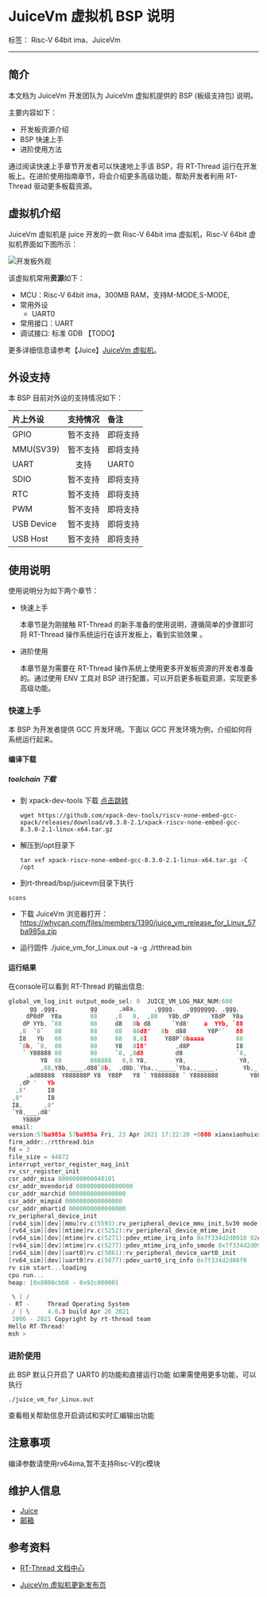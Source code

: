 # JuiceVm 虚拟机 BSP 说明

标签： Risc-V 64bit ima、JuiceVm

---

## 简介

本文档为 JuiceVm 开发团队为 JuiceVm 虚拟机提供的 BSP (板级支持包) 说明。

主要内容如下：

- 开发板资源介绍
- BSP 快速上手
- 进阶使用方法

通过阅读快速上手章节开发者可以快速地上手该 BSP，将 RT-Thread 运行在开发板上。在进阶使用指南章节，将会介绍更多高级功能，帮助开发者利用 RT-Thread 驱动更多板载资源。

## 虚拟机介绍

JuiceVm 虚拟机是 juice 开发的一款 Risc-V 64bit ima 虚拟机，Risc-V 64bit 虚拟机界面如下图所示：

![开发板外观](static/juicevm_rtt.jpg)

该虚拟机常用**资源**如下：

- MCU：Risc-V 64bit ima，300MB RAM，支持M-MODE,S-MODE,
- 常用外设
  - UART0
- 常用接口：UART
- 调试接口: 标准 GDB 【TODO】

更多详细信息请参考【Juice】[JuiceVm 虚拟机](https://whycan.com/t_5844.html)。

## 外设支持

本 BSP 目前对外设的支持情况如下：

|**片上外设**     |**支持情况**|**备注**                             |
| :----------------- | :----------: | :-----------------------------------|
| GPIO              |   暂不支持   | 即将支持                              |
| MMU(SV39)         |   暂不支持   | 即将支持                              |
| UART              |     支持     | UART0                                |
| SDIO              |   暂不支持   | 即将支持                              |
| RTC               |   暂不支持   | 即将支持                              |
| PWM               |   暂不支持   | 即将支持                              |
| USB Device        |   暂不支持   | 即将支持                              |
| USB Host          |   暂不支持   | 即将支持                              |

## 使用说明

使用说明分为如下两个章节：

- 快速上手

    本章节是为刚接触 RT-Thread 的新手准备的使用说明，遵循简单的步骤即可将 RT-Thread 操作系统运行在该开发板上，看到实验效果 。

- 进阶使用

    本章节是为需要在 RT-Thread 操作系统上使用更多开发板资源的开发者准备的。通过使用 ENV 工具对 BSP 进行配置，可以开启更多板载资源，实现更多高级功能。

### 快速上手

本 BSP 为开发者提供 GCC 开发环境。下面以 GCC 开发环境为例，介绍如何将系统运行起来。

#### 编译下载
##### toolchain 下载
- 到 xpack-dev-tools 下载 [点击跳转](https://github.com/xpack-dev-tools/riscv-none-embed-gcc-xpack/releases/tag/v8.3.0-2.1)
  ```
  wget https://github.com/xpack-dev-tools/riscv-none-embed-gcc-xpack/releases/download/v8.3.0-2.1/xpack-riscv-none-embed-gcc-8.3.0-2.1-linux-x64.tar.gz
  ```
- 解压到/opt目录下
  ```
  tar vxf xpack-riscv-none-embed-gcc-8.3.0-2.1-linux-x64.tar.gz -C /opt
  ```
- 到rt-thread/bsp/juicevm目录下执行
 ```
 scons
 ```
- 下载 JuiceVm
浏览器打开：
https://whycan.com/files/members/1390/juice_vm_release_for_Linux_57ba985a.zip

- 运行固件
  ./juice_vm_for_Linux.out -a -g ./rtthread.bin

#### 运行结果

在console可以看到 RT-Thread 的输出信息:

```c
global_vm_log_init output_mode_sel: 0  JUICE_VM_LOG_MAX_NUM:600
      gg ,ggg,         gg      ,a8a,     ,gggg,   ,ggggggg, ,ggg,         ,g,ggg, ,ggg,_,ggg,
     dP8dP  Y8a        88     ,8   8,  ,88   Y8b,dP      Y8dP  Y8a       ,8dP  Y8dP  Y88P  Y8b
    dP YYb, `88        88     d8   8b d8      `Yd8'    a  YYb, `88       d8Yb, `88'  `88'  `88
   ,8  `8`   88        88     88   88d8'   8b  d88      Y8P'`   88       88 `   88    88    88
   I8   Yb   88        88     88   8,8I     Y88P`8baaaa         88       88     88    88    88
   `8b, `8,  88        88     Y8   8I8'        ,d8P             I8       8I     88    88    88
    ` Y88888 88        88     `8, ,8d8         d8               `8,     ,8'     88    88    88
         Y8  88        888888   8,8 Y8,        Y8,               Y8,   ,8P      88    88    88
         ,88,Y8b,____,d88`8b,  ,d8b,`Yba,,_____`Yba,,_____,       Yb,_,dP       88    88    Y8,
     ,ad88888  Y888888P Y8  Y88P   Y8 ` Y8888888 ` Y8888888         Y8P         88    88    `Y8
   ,dP '   Yb
  ,8'      I8
 ,8'       I8
 I8,      ,8'
 `Y8,___,d8'
    Y888P
 email:                                                                       juicemail@163.com
version:57ba985a 57ba985a Fri, 23 Apr 2021 17:22:20 +0800 xiaoxiaohuixxh feat(Rt-thread): uart port pass
firm_addr:./rtthread.bin
fd = 3
file_size = 44872
interrupt_vertor_register_mag_init
rv_csr_register_init
csr_addr_misa 8000000000040101
csr_addr_mvendorid 0000000000000000
csr_addr_marchid 0000000000000000
csr_addr_mimpid 0000000000000000
csr_addr_mhartid 0000000000000000
rv_peripheral_device_init
[rv64_sim][dev][mmu]rv.c(5593):rv_peripheral_device_mmu_init,Sv39 mode support only
[rv64_sim][dev][mtime]rv.c(5252):rv_peripheral_device_mtime_init
[rv64_sim][dev][mtime]rv.c(5271):pdev_mtime_irq_info 0x7f334d2d0910 92c00003 92c00007
[rv64_sim][dev][mtime]rv.c(5277):pdev_mtime_irq_info_smode 0x7f334d2d0900 92c00003 92c00007
[rv64_sim][dev][uart0]rv.c(5061):rv_peripheral_device_uart0_init
[rv64_sim][dev][uart0]rv.c(5077):pdev_uart0_irq_info 0x7f334d2d08f0
rv sim start...loading
cpu run...
heap: [0x8000cb60 - 0x92c00000]

 \ | /
- RT -     Thread Operating System
 / | \     4.0.3 build Apr 26 2021
 2006 - 2021 Copyright by rt-thread team
Hello RT-Thread!
msh >
```

### 进阶使用

此 BSP 默认只开启了 UART0 的功能和直接运行功能
如果需使用更多功能，可以执行
```
./juice_vm_for_Linux.out
```
查看相关帮助信息开启调试和实时汇编输出功能
## 注意事项

编译参数请使用rv64ima,暂不支持Risc-V的c模块

## 维护人信息

- [Juice](https://github.com/xiaoxiaohuixxh)
- [邮箱](juicemail@163.com)

## 参考资料

* [RT-Thread 文档中心](https://www.rt-thread.org/document/site/)

* [JuiceVm 虚拟机更新发布页](https://whycan.com/t_5844.html)


